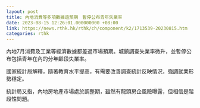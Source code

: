 ```yaml
---
layout: post
title: 內地消費等多項數據遜預期　暫停公布青年失業率
date: 2023-08-15 12:26:01.000000000 +08:00
link: https://news.rthk.hk/rthk/ch/component/k2/1713539-20230815.htm
categories: rthk
---
```


內地7月消費及工業等經濟數據都差過市場預期。城鎮調查失業率微升，並暫停公布包括青年在內的分年齡段失業率。

國家統計局解釋，隨著教育水平提高，有需要改善調查統計反映情況，強調就業形勢穩定。

統計局又指，內地房地產市場處於調整期，雖然有龍頭房企風險曝露，但相信是階段性問題。
